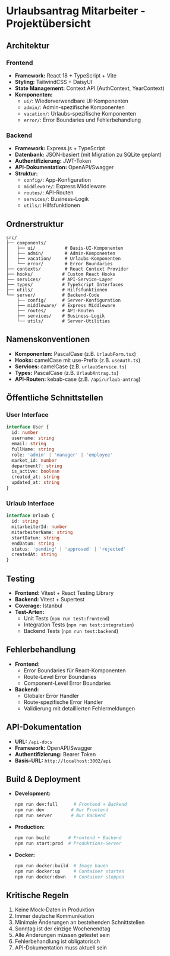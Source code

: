 # Urlaubsantrag Mitarbeiter - Projektübersicht

## Architektur

### Frontend

- **Framework:** React 18 + TypeScript + Vite
- **Styling:** TailwindCSS + DaisyUI
- **State Management:** Context API (AuthContext, YearContext)
- **Komponenten:**
  - `ui/`: Wiederverwendbare UI-Komponenten
  - `admin/`: Admin-spezifische Komponenten
  - `vacation/`: Urlaubs-spezifische Komponenten
  - `error/`: Error Boundaries und Fehlerbehandlung

### Backend

- **Framework:** Express.js + TypeScript
- **Datenbank:** JSON-basiert (mit Migration zu SQLite geplant)
- **Authentifizierung:** JWT-Token
- **API-Dokumentation:** OpenAPI/Swagger
- **Struktur:**
  - `config/`: App-Konfiguration
  - `middleware/`: Express Middleware
  - `routes/`: API-Routen
  - `services/`: Business-Logik
  - `utils/`: Hilfsfunktionen

## Ordnerstruktur

```
src/
├── components/
│   ├── ui/           # Basis-UI-Komponenten
│   ├── admin/        # Admin-Komponenten
│   ├── vacation/     # Urlaubs-Komponenten
│   └── error/        # Error Boundaries
├── contexts/         # React Context Provider
├── hooks/           # Custom React Hooks
├── services/        # API-Service-Layer
├── types/           # TypeScript Interfaces
├── utils/           # Hilfsfunktionen
└── server/          # Backend-Code
    ├── config/      # Server-Konfiguration
    ├── middleware/  # Express Middleware
    ├── routes/      # API-Routen
    ├── services/    # Business-Logik
    └── utils/       # Server-Utilities
```

## Namenskonventionen

- **Komponenten:** PascalCase (z.B. `UrlaubForm.tsx`)
- **Hooks:** camelCase mit use-Prefix (z.B. `useAuth.ts`)
- **Services:** camelCase (z.B. `urlaubService.ts`)
- **Types:** PascalCase (z.B. `UrlaubAntrag.ts`)
- **API-Routen:** kebab-case (z.B. `/api/urlaub-antrag`)

## Öffentliche Schnittstellen

### User Interface

```typescript
interface User {
  id: number
  username: string
  email: string
  fullName: string
  role: 'admin' | 'manager' | 'employee'
  market_id: number
  department?: string
  is_active: boolean
  created_at: string
  updated_at: string
}
```

### Urlaub Interface

```typescript
interface Urlaub {
  id: string
  mitarbeiterId: number
  mitarbeiterName: string
  startDatum: string
  endDatum: string
  status: 'pending' | 'approved' | 'rejected'
  createdAt: string
}
```

## Testing

- **Frontend:** Vitest + React Testing Library
- **Backend:** Vitest + Supertest
- **Coverage:** Istanbul
- **Test-Arten:**
  - Unit Tests (`npm run test:frontend`)
  - Integration Tests (`npm run test:integration`)
  - Backend Tests (`npm run test:backend`)

## Fehlerbehandlung

- **Frontend:**
  - Error Boundaries für React-Komponenten
  - Route-Level Error Boundaries
  - Component-Level Error Boundaries
- **Backend:**
  - Globaler Error Handler
  - Route-spezifische Error Handler
  - Validierung mit detaillierten Fehlermeldungen

## API-Dokumentation

- **URL:** `/api-docs`
- **Framework:** OpenAPI/Swagger
- **Authentifizierung:** Bearer Token
- **Basis-URL:** `http://localhost:3002/api`

## Build & Deployment

- **Development:**
  ```bash
  npm run dev:full      # Frontend + Backend
  npm run dev          # Nur Frontend
  npm run server       # Nur Backend
  ```

- **Production:**
  ```bash
  npm run build       # Frontend + Backend
  npm run start:prod  # Produktions-Server
  ```

- **Docker:**
  ```bash
  npm run docker:build  # Image bauen
  npm run docker:up     # Container starten
  npm run docker:down   # Container stoppen
  ```

## Kritische Regeln

1. Keine Mock-Daten in Produktion
2. Immer deutsche Kommunikation
3. Minimale Änderungen an bestehenden Schnittstellen
4. Sonntag ist der einzige Wochenendtag
5. Alle Änderungen müssen getestet sein
6. Fehlerbehandlung ist obligatorisch
7. API-Dokumentation muss aktuell sein